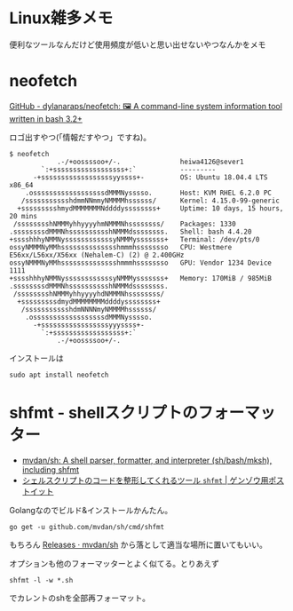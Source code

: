# Linux雑多メモ

便利なツールなんだけど使用頻度が低いと思い出せないやつなんかをメモ

# neofetch

[GitHub - dylanaraps/neofetch: 🖼️ A command-line system information tool written in bash 3.2+](https://github.com/dylanaraps/neofetch)

ロゴ出すやつ(「情報だすやつ」ですね)。

```
$ neofetch
            .-/+oossssoo+/-.               heiwa4126@sever1
        `:+ssssssssssssssssss+:`           ---------
      -+ssssssssssssssssssyyssss+-         OS: Ubuntu 18.04.4 LTS x86_64
    .ossssssssssssssssssdMMMNysssso.       Host: KVM RHEL 6.2.0 PC
   /ssssssssssshdmmNNmmyNMMMMhssssss/      Kernel: 4.15.0-99-generic
  +ssssssssshmydMMMMMMMNddddyssssssss+     Uptime: 10 days, 15 hours, 20 mins
 /sssssssshNMMMyhhyyyyhmNMMMNhssssssss/    Packages: 1330
.ssssssssdMMMNhsssssssssshNMMMdssssssss.   Shell: bash 4.4.20
+sssshhhyNMMNyssssssssssssyNMMMysssssss+   Terminal: /dev/pts/0
ossyNMMMNyMMhsssssssssssssshmmmhssssssso   CPU: Westmere E56xx/L56xx/X56xx (Nehalem-C) (2) @ 2.400GHz
ossyNMMMNyMMhsssssssssssssshmmmhssssssso   GPU: Vendor 1234 Device 1111
+sssshhhyNMMNyssssssssssssyNMMMysssssss+   Memory: 170MiB / 985MiB
.ssssssssdMMMNhsssssssssshNMMMdssssssss.
 /sssssssshNMMMyhhyyyyhdNMMMNhssssssss/
  +sssssssssdmydMMMMMMMMddddyssssssss+
   /ssssssssssshdmNNNNmyNMMMMhssssss/
    .ossssssssssssssssssdMMMNysssso.
      -+sssssssssssssssssyyyssss+-
        `:+ssssssssssssssssss+:`
            .-/+oossssoo+/-.
```

インストールは
```
sudo apt install neofetch
```

# shfmt - shellスクリプトのフォーマッター

- [mvdan/sh: A shell parser, formatter, and interpreter (sh/bash/mksh), including shfmt](https://github.com/mvdan/sh#shfmt)
- [シェルスクリプトのコードを整形してくれるツール `shfmt` | ゲンゾウ用ポストイット](https://genzouw.com/entry/2019/02/15/085003/874/)

Golangなのでビルド&インストールかんたん。
```
go get -u github.com/mvdan/sh/cmd/shfmt
```
もちろん [Releases · mvdan/sh](https://github.com/mvdan/sh/releases) から落として適当な場所に置いてもいい。


オプションも他のフォーマッターとよく似てる。とりあえず
```
shfmt -l -w *.sh
```
でカレントのshを全部再フォーマット。